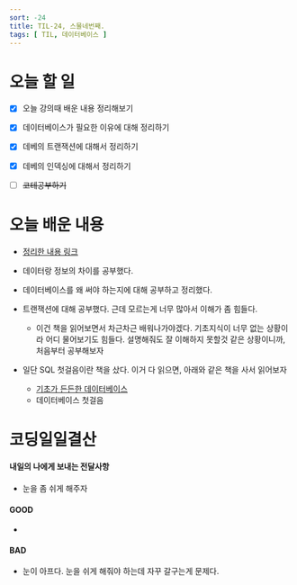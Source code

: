 ```yaml
---
sort: -24
title: TIL-24, 스물네번째.
tags: [ TIL, 데이터베이스 ]
---
```


# 오늘 할 일

- [x] 오늘 강의때 배운 내용 정리해보기
- [x] 데이터베이스가 필요한 이유에 대해 정리하기
- [x] 데베의 트랜잭션에 대해서 정리하기
- [x] 데베의 인덱싱에 대해서 정리하기
- [ ] ~~코테공부하기~~



# 오늘 배운 내용  

* [정리한 내용 링크](https://malloc72p.github.io/posts/Computer_Science/Database/)

* 데이터랑 정보의 차이를 공부했다.
* 데이터베이스를 왜 써야 하는지에 대해 공부하고 정리했다.
* 트랜잭션에 대해 공부했다. 근데 모르는게 너무 많아서 이해가 좀 힘들다.
  * 이건 책을 읽어보면서 차근차근 배워나가야겠다. 기초지식이 너무 없는 상황이라 어디 물어보기도 힘들다. 설명해줘도 잘 이해하지 못할것 같은 상황이니까, 처음부터 공부해보자
* 일단 SQL 첫걸음이란 책을 샀다. 이거 다 읽으면, 아래와 같은 책을 사서 읽어보자
  * [기초가 든든한 데이터베이스](http://www.yes24.com/Product/goods/59273790?scode=032&OzSrank=1)
  * 데이터베이스 첫걸음

# 코딩일일결산

#### 내일의 나에게 보내는 전달사항

* 눈을 좀 쉬게 해주자

#### GOOD

* 

#### BAD

* 눈이 아프다. 눈을 쉬게 해줘야 하는데 자꾸 갈구는게 문제다.

 